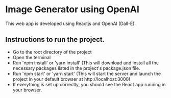 # Image Generator using OpenAI

This web app is developed using Reactjs and OpenAI (Dall-E).

## Instructions to run the project.
- Go to the root directory of the project
- Open the terminal
- Run 'npm install' or 'yarn install' (This will download and install all the necessary packages listed in the project's package.json file.
- Run 'npm start' or 'yarn start' (This will start the server and launch the project in your default browser at http://localhost:3000)
- If everything is set up correctly, you should see the React app running in your browser.
